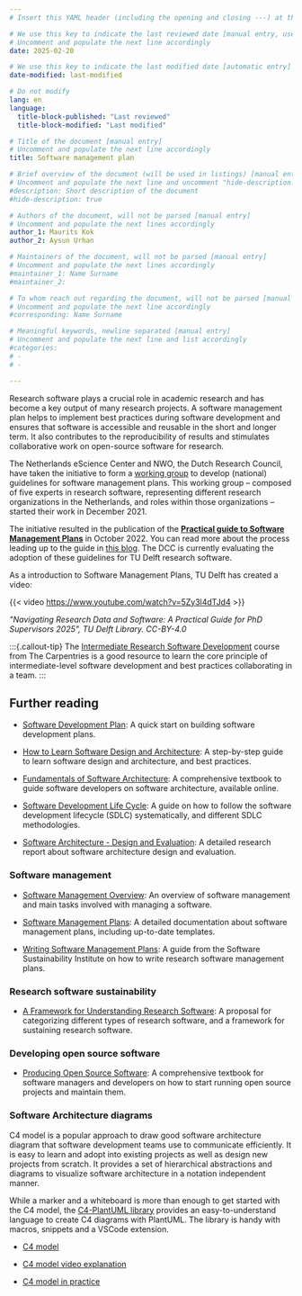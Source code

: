```yaml
---
# Insert this YAML header (including the opening and closing ---) at the beginning of the document and fill it out accordingly

# We use this key to indicate the last reviewed date [manual entry, use YYYY-MM-DD]
# Uncomment and populate the next line accordingly
date: 2025-02-20

# We use this key to indicate the last modified date [automatic entry]
date-modified: last-modified

# Do not modify
lang: en
language: 
  title-block-published: "Last reviewed"
  title-block-modified: "Last modified"

# Title of the document [manual entry]
# Uncomment and populate the next line accordingly
title: Software management plan

# Brief overview of the document (will be used in listings) [manual entry]
# Uncomment and populate the next line and uncomment "hide-description: true".
#description: Short description of the document
#hide-description: true

# Authors of the document, will not be parsed [manual entry]
# Uncomment and populate the next lines accordingly
author_1: Maurits Kok
author_2: Aysun Urhan

# Maintainers of the document, will not be parsed [manual entry]
# Uncomment and populate the next lines accordingly
#maintainer_1: Name Surname
#maintainer_2:

# To whom reach out regarding the document, will not be parsed [manual entry]
# Uncomment and populate the next line accordingly
#corresponding: Name Surname

# Meaningful keywords, newline separated [manual entry]
# Uncomment and populate the next line and list accordingly
#categories: 
# - 
# - 

---
```


Research software plays a crucial role in academic research and has become a key output of many research projects. A software management plan helps to implement best practices during software development and ensures that software is accessible and reusable in the short and longer term. It also contributes to the reproducibility of results and stimulates collaborative work on open-source software for research. 

The Netherlands eScience Center and NWO, the Dutch Research Council, have taken the initiative to form a [working group](https://www.esciencecenter.nl/national-guidelines-for-software-management-plans/) to develop (national) guidelines for software management plans. This working group – composed of five experts in research software, representing different research organizations in the Netherlands, and roles within those organizations – started their work in December 2021.

The initiative resulted in the publication of the [**Practical guide to Software Management Plans**](https://zenodo.org/record/7248877) in October 2022. You can read more about the process leading up to the guide in [this blog](https://blog.esciencecenter.nl/how-to-manage-your-software-327c8ac8a937). The DCC is currently evaluating the adoption of these guidelines for TU Delft research software.

As a introduction to Software Management Plans, TU Delft has created a video:

{{< video https://www.youtube.com/watch?v=5Zy3l4dTJd4 >}}

*"Navigating Research Data and Software: A Practical Guide for PhD Supervisors 2025", TU Delft Library. CC-BY-4.0*

:::{.callout-tip}
The [Intermediate Research Software Development](https://carpentries-incubator.github.io/python-intermediate-development/) course from The Carpentries is a good resource to learn the core principle of intermediate-level software development and best practices collaborating in a team.
:::

## Further reading

* [Software Development Plan](https://doit.software/blog/software-development-plan): A quick start on building software development plans.

* [How to Learn Software Design and Architecture](https://khalilstemmler.com/articles/software-design-architecture/full-stack-software-design): A step-by-step guide to learn software design and architecture, and best practices. 

* [Fundamentals of Software Architecture](https://tudelft.on.worldcat.org/oclc/1129469149): A comprehensive textbook to guide software developers on software architecture, available online.

* [Software Development Life Cycle](https://resources.github.com/software-development/what-is-sdlc/): A guide on how to follow the software development lifecycle (SDLC) systematically, and different SDLC methodologies.

* [Software Architecture - Design and Evaluation](https://www.diva-portal.org/smash/get/diva2:838171/FULLTEXT01.pdf): A detailed research report about software architecture design and evaluation.

### Software management
* [Software Management Overview](https://acqnotes.com/acqnote/careerfields/software-management-overview): An overview of software management and main tasks involved with managing a software.

* [Software Management Plans](https://forschungsdaten.info/praxis-kompakt/english-pages/software-management-plans/): A detailed documentation about software management plans, including up-to-date templates. 

* [Writing Software Management Plans](https://www.software.ac.uk/software-management-plans): A guide from the Software Sustainability Institute on how to write research software management plans.

### Research software sustainability
* [A Framework for Understanding Research Software](https://doi.org/10.5281/zenodo.4988277 ): A proposal for categorizing different types of research software, and a framework for sustaining research software.

### Developing open source software

* [Producing Open Source Software](https://producingoss.com/en/producingoss-letter.pdf): A comprehensive textbook for software managers and developers on how to start running open source projects and maintain them.

### Software Architecture diagrams

C4 model is a popular approach to draw good software architecture diagram that software development teams use to communicate efficiently. It is easy to learn and adopt into existing projects as well as design new projects from scratch. It provides a set of hierarchical abstractions and diagrams to visualize software architecture in a notation independent manner. 

While a marker and a whiteboard is more than enough to get started with the C4 model, the [C4-PlantUML library](https://github.com/plantuml-stdlib/C4-PlantUML) provides an easy-to-understand language to create C4 diagrams with PlantUML. The library is handy with macros, snippets and a VSCode extension.

* [C4 model](https://c4model.com/)

* [C4 model video explanation](https://www.youtube.com/watch?v=x2-rSnhpw0g)

* [C4 model in practice](https://lukemerrett.com/c4-diagrams-as-code-architectural-joy/)
